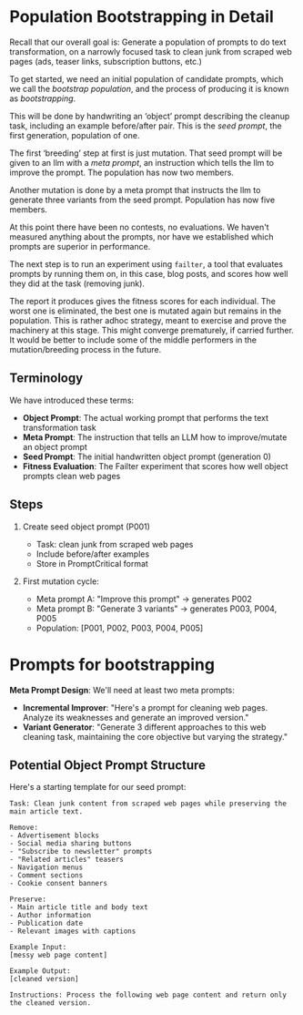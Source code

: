 # Population Bootstrapping in Detail

Recall that our overall goal is: Generate a population of prompts to do text
transformation, on a narrowly focused task to clean junk from scraped web pages
(ads, teaser links, subscription buttons, etc.)

To get started, we need an initial population of candidate prompts,
which we call the *bootstrap population*, and the process of producing
it is known as *bootstrapping*.

This will be done by handwriting an ‘object’ prompt describing the cleanup task,
including an example before/after pair. This is the *seed prompt*, the first generation,
population of one.

The first ‘breeding’ step at first is just mutation. That seed prompt will be
given to an llm with a *meta prompt*, an instruction which tells the llm to
improve the prompt. The population has now two members.

Another mutation is done by a meta prompt that instructs the llm to generate
three variants from the seed prompt. Population has now five members.

At this point there have been no contests, no evaluations. We haven't measured
anything about the prompts, nor have we established which prompts are superior
in performance.

The next step is to run an experiment using `failter`, a tool that evaluates
prompts by running them on, in this case, blog posts, and scores how well they
did at the task (removing junk).

The report it produces gives the fitness scores for each individual. The worst
one is eliminated, the best one is mutated again but remains in the population.
This is rather adhoc strategy, meant to exercise and prove the machinery at this
stage. This might converge prematurely, if carried further. It would be better
to include some of the middle performers in the mutation/breeding process in the
future.

## Terminology

We have introduced these terms:
- **Object Prompt**: The actual working prompt that performs the text transformation task
- **Meta Prompt**: The instruction that tells an LLM how to improve/mutate an object prompt
- **Seed Prompt**: The initial handwritten object prompt (generation 0)
- **Fitness Evaluation**: The Failter experiment that scores how well object prompts clean web pages



## Steps

1. Create seed object prompt (P001)
   - Task: clean junk from scraped web pages
   - Include before/after examples
   - Store in PromptCritical format

2. First mutation cycle:
   - Meta prompt A: "Improve this prompt" → generates P002
   - Meta prompt B: "Generate 3 variants" → generates P003, P004, P005
   - Population: [P001, P002, P003, P004, P005]

# Prompts for bootstrapping

**Meta Prompt Design**: We'll need at least two meta prompts:
- **Incremental Improver**: "Here's a prompt for cleaning web pages. Analyze its
  weaknesses and generate an improved version."
- **Variant Generator**: "Generate 3 different approaches to this web cleaning
  task, maintaining the core objective but varying the strategy."

## Potential Object Prompt Structure

Here's a starting template for our seed prompt:

```
Task: Clean junk content from scraped web pages while preserving the main article text.

Remove:
- Advertisement blocks
- Social media sharing buttons
- "Subscribe to newsletter" prompts
- "Related articles" teasers
- Navigation menus
- Comment sections
- Cookie consent banners

Preserve:
- Main article title and body text
- Author information
- Publication date
- Relevant images with captions

Example Input:
[messy web page content]

Example Output:
[cleaned version]

Instructions: Process the following web page content and return only the cleaned version.
```

